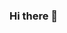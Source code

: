 ### Hi there 👋

<!--
**abiradar/abiradar** is a ✨ _special_ ✨ repository because its `README.md` (this file) appears on your GitHub profile.

My name is Ankit Biradar.

👯 I’m looking to collaborate on anything data analytics & engineering
💬 Ask me about anything
📫 My LinkedIn is: [Ankit Biradar] (https://www.linkedin.com/in/ankitbiradar/)
⚡ Fun fact: I love space Data and photography 📸. 

## Languages and Tools
SQL (MySQL), Python, dbt, Airflow and Google Cloud Platform (GCP)

-->
